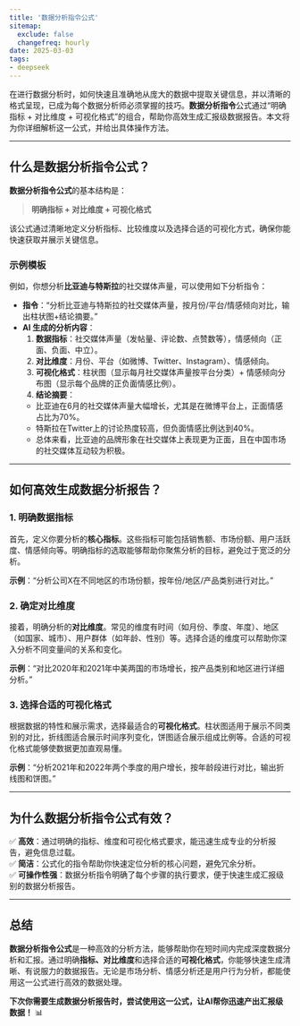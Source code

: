 ```yaml
---
title: '数据分析指令公式'
sitemap:
  exclude: false
  changefreq: hourly
date: 2025-03-03
tags:
- deepseek
---
```


在进行数据分析时，如何快速且准确地从庞大的数据中提取关键信息，并以清晰的格式呈现，已成为每个数据分析师必须掌握的技巧。**数据分析指令**公式通过“明确指标 + 对比维度 + 可视化格式”的组合，帮助你高效生成汇报级数据报告。本文将为你详细解析这一公式，并给出具体操作方法。

---

## **什么是数据分析指令公式？**

**数据分析指令公式**的基本结构是：

> **明确指标 + 对比维度 + 可视化格式**

该公式通过清晰地定义分析指标、比较维度以及选择合适的可视化方式，确保你能快速获取并展示关键信息。

### **示例模板**

例如，你想分析**比亚迪与特斯拉**的社交媒体声量，可以使用如下分析指令：  

- **指令**：“分析比亚迪与特斯拉的社交媒体声量，按月份/平台/情感倾向对比，输出柱状图+结论摘要。”  
- **AI 生成的分析内容**：  
  1. **数据指标**：社交媒体声量（发帖量、评论数、点赞数等），情感倾向（正面、负面、中立）。  
  2. **对比维度**：月份、平台（如微博、Twitter、Instagram）、情感倾向。  
  3. **可视化格式**：柱状图（显示每月社交媒体声量按平台分类）+ 情感倾向分布图（显示每个品牌的正负面情感比例）。  
  4. **结论摘要**：  
    - 比亚迪在6月的社交媒体声量大幅增长，尤其是在微博平台上，正面情感占比为70%。  
    - 特斯拉在Twitter上的讨论热度较高，但负面情感比例达到40%。  
    - 总体来看，比亚迪的品牌形象在社交媒体上表现更为正面，且在中国市场的社交媒体互动较为积极。

---

## **如何高效生成数据分析报告？**

### **1. 明确数据指标**

首先，定义你要分析的**核心指标**。这些指标可能包括销售额、市场份额、用户活跃度、情感倾向等。明确指标的选取能够帮助你聚焦分析的目标，避免过于宽泛的分析。

**示例**：“分析公司X在不同地区的市场份额，按年份/地区/产品类别进行对比。”

### **2. 确定对比维度**

接着，明确分析的**对比维度**。常见的维度有时间（如月份、季度、年度）、地区（如国家、城市）、用户群体（如年龄、性别）等。选择合适的维度可以帮助你深入分析不同变量间的关系和变化。

**示例**：“对比2020年和2021年中美两国的市场增长，按产品类别和地区进行详细分析。”

### **3. 选择合适的可视化格式**

根据数据的特性和展示需求，选择最适合的**可视化格式**。柱状图适用于展示不同类别的对比，折线图适合展示时间序列变化，饼图适合展示组成比例等。合适的可视化格式能够使数据更加直观易懂。

**示例**：“分析2021年和2022年两个季度的用户增长，按年龄段进行对比，输出折线图和饼图。”

---

## **为什么数据分析指令公式有效？**

✅ **高效**：通过明确的指标、维度和可视化格式要求，能迅速生成专业的分析报告，避免信息过载。  
✅ **简洁**：公式化的指令帮助你快速定位分析的核心问题，避免冗余分析。  
✅ **可操作性强**：数据分析指令明确了每个步骤的执行要求，便于快速生成汇报级别的数据分析报告。

---

## **总结**

**数据分析指令公式**是一种高效的分析方法，能够帮助你在短时间内完成深度数据分析和汇报。通过明确**指标、对比维度**和选择合适的**可视化格式**，你能够快速生成清晰、有说服力的数据报告。无论是市场分析、情感分析还是用户行为分析，都能使用这一公式进行高效的数据处理。

**下次你需要生成数据分析报告时，尝试使用这一公式，让AI帮你迅速产出汇报级数据！** 📊